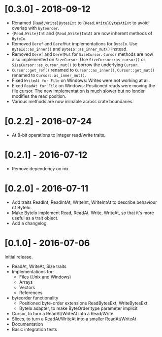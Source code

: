 # [0.3.0] - 2018-09-12

* Renamed `{Read,Write}BytesExt` to `{Read,Write}BytesAtExt` to avoid overlap
  with `byteorder`.
* `{Read,Write}Int` and `{Read,Write}IntAt` are now inherent methods of
  `ByteIo`.
* Removed `Deref` and `DerefMut` implementations for `ByteIo`.
  Use `ByteIo::as_inner()` and `ByteIo::as_inner_mut()` instead.
* Removed `Deref` and `DerefMut` for `SizeCursor`. `Cursor` methods are now
  also implemented on `SizeCursor`. Use `SizeCursor::as_cursor()` or
  `SizeCursor::as_cursor_mut()` to borrow the underlying `Cursor`.
* `Cursor::get_ref()` renamed to `Cursor::as_inner()`, `Cursor::get_mut()`
  renamed to `Cursor::as_inner_mut()`.
* Fixed `WriteAt for File` on Windows: Writes were not working at all.
* Fixed `ReadAt for File` on Windows: Positioned reads were moving the
  file cursor. The new implementation is much slower but no londer modifies
  the read position.
* Various methods are now inlinable across crate boundaries.


# [0.2.2] - 2016-07-24

* At 8-bit operations to integer read/write traits.


# [0.2.1] - 2016-07-12

* Remove dependency on nix.


# [0.2.0] - 2016-07-11

* Add traits ReadInt, ReadIntAt, WriteInt, WriteIntAt to describe behaviour of
  ByteIo.
* Make ByteIo implement Read, ReadAt, Write, WriteAt, so that it's more useful
  as a trait object.
* Add a changelog.


# [0.1.0] - 2016-07-06

Initial release.

* ReadAt, WriteAt, Size traits
* Implementations for:
  * Files (Unix and Windows)
  * Arrays
  * Vectors
  * References
* byteorder functionality
  * Positioned byte-order extensions ReadBytesExt, WriteBytesExt
  * ByteIo adapter, to make ByteOrder type parameter implicit
* Cursor, to turn a ReadAt/WriteAt into a Read/Write
* Slices, to turn a ReadAt/WriteAt into a smaller ReadAt/WriteAt
* Documentation
* Basic integration tests
